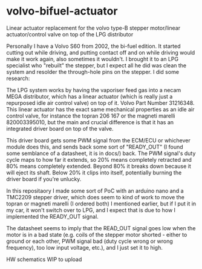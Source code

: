 # volvo-bifuel-actuator
Linear actuator replacement for the volvo type-B stepper motor/linear actuator/control valve on top of the LPG distributor

Personally I have a Volvo S60 from 2002, the bi-fuel edition. It started cutting out while driving, and putting contact off and on while driving would make it work again, also sometimes it wouldn't. I brought it to an LPG specialist who "rebuilt" the stepper, but I expect all he did was clean the system and resolder the through-hole pins on the stepper. I did some research:

The LPG system works by having the vaporiser feed gas into a necam MEGA distributor, which has a linear actuator (which is really just a repurposed idle air control valve) on top of it. Volvo Part Number 31216348. This linear actuator has the exact same mechanical properties as an idle air control valve, for instance the topran 206 167 or the magneti marelli 820003395010, but the main and crucial difference is that it has an integrated driver board on top of the valve.

This driver board gets some PWM signal from the ECM/ECU or whichever module does this, and sends back some sort of "READY_OUT" (I found some semblance of a datasheet, it is in docs/) back. The PWM signal's duty cycle maps to how far it extends, so 20% means completely retracted and 80% means completely extended. Beyond 80% it breaks down because it will eject its shaft. Below 20% it clips into itself, potentially burning the driver board if you're unlucky.

In this repositaory I made some sort of PoC with an arduino nano and a TMC2209 stepper driver, which does seem to kind of work to move the topran or magneti marelli (I ordered both) I mentioned earlier, but if I put it in my car, it won't switch over to LPG, and I expect that is due to how I implemented the READY_OUT signal.

The datasheet seems to imply that the READ_OUT signal goes low when the motor is in a bad state (e.g. coils of the stepper motor shorted - either to ground or each other, PWM signal bad (duty cycle wrong or wrong frequency), too low input voltage, etc.), and I just set it to high.

HW schematics WIP to upload

